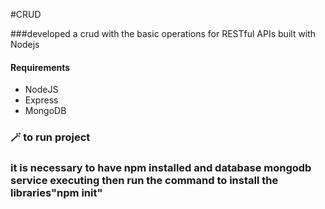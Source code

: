 #CRUD

###developed a crud with the basic operations for RESTful APIs built with Nodejs

#### Requirements
* NodeJS
* Express
* MongoDB 

### 🪄 to run project 
### it is necessary to have npm installed and database mongodb service executing then run the command to install the libraries"npm init" 